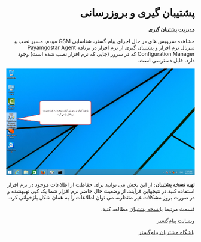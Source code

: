 <div dir='rtl'>



# پشتیبان گیری و بروزرسانی        



**مدیریت پشتیبان گیری**

مشاهده سرویس های در حال اجرای پیام گستر، شناسایی GSM مودم، مسیر نصب و سریال نرم افزار و پشتیبان گیری از نرم افزار در برنامه Payamgostar Agent Configuration Manager که در سرور (جایی که نرم افزار نصب شده است) وجود دارد، قابل دسترسی است.

**![](Backup/BackupVersion/BackupVersion1.png)**

**تهیه نسخه پشتیبان:** از این بخش می توانید برای حفاظت از اطلاعات موجود در نرم افزار استفاده کنید.در نتیجهاین فرآیند، از وضعیت حال حاضر نرم افزار شما یک کپی تهیهشده و در صورت بروز مشکلات غیر منتظره، می توان اطلاعات را به همان شکل بازخوانی کرد.

قسمت مرتبط با[نسخه پشتیبان](Backup/BackupVersion.md) مطالعه کنید.

[وبسایت پیام‌گستر](payamgostar.com)

[باشگاه مشتریان پیام‌گستر](payamgostar.com/club)
